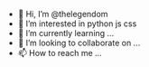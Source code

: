 - 👋 Hi, I’m @thelegendom
- 👀 I’m interested in python js css
- 🌱 I’m currently learning ...
- 💞️ I’m looking to collaborate on ...
- 📫 How to reach me ...

<!---
thelegendom/thelegendom is a ✨ special ✨ repository because its `README.md` (this file) appears on your GitHub profile.
You can click the Preview link to take a look at your changes.
--->
